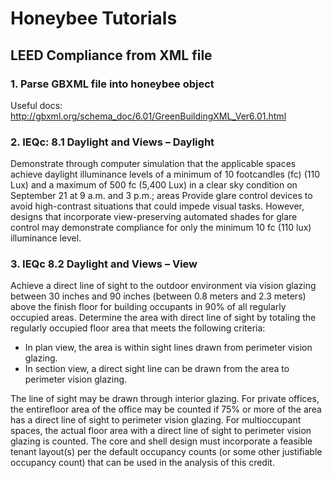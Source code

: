 # Honeybee Tutorials

## LEED Compliance from XML file

### 1. Parse GBXML file into honeybee object
Useful docs: http://gbxml.org/schema_doc/6.01/GreenBuildingXML_Ver6.01.html

### 2. IEQc: 8.1 Daylight and Views – Daylight
Demonstrate through computer simulation that the applicable spaces achieve daylight
illuminance levels of a minimum of 10 footcandles (fc) (110 Lux) and a maximum of 500 fc
(5,400 Lux) in a clear sky condition on September 21 at 9 a.m. and 3 p.m.; areas
Provide glare control devices to avoid high-contrast situations that could impede visual
tasks. However, designs that incorporate view-preserving automated shades for glare
control may demonstrate compliance for only the minimum 10 fc (110 lux) illuminance level. 
### 3. IEQc 8.2 Daylight and Views – View 
Achieve a direct line of sight to the outdoor environment via vision glazing between 30 inches
and 90 inches (between 0.8 meters and 2.3 meters) above the finish floor for building
occupants in 90% of all regularly occupied areas. Determine the area with direct line of sight by
totaling the regularly occupied floor area that meets the following criteria:
* In plan view, the area is within sight lines drawn from perimeter vision glazing.
* In section view, a direct sight line can be drawn from the area to perimeter vision glazing.

The line of sight may be drawn through interior glazing. For private offices, the entirefloor area
of the office may be counted if 75% or more of the area has a direct line of sight to perimeter
vision glazing. For multioccupant spaces, the actual floor area with a direct line of sight to
perimeter vision glazing is counted.
The core and shell design must incorporate a feasible tenant layout(s) per the default
occupancy counts (or some other justifiable occupancy count) that can be used in the analysis
of this credit.